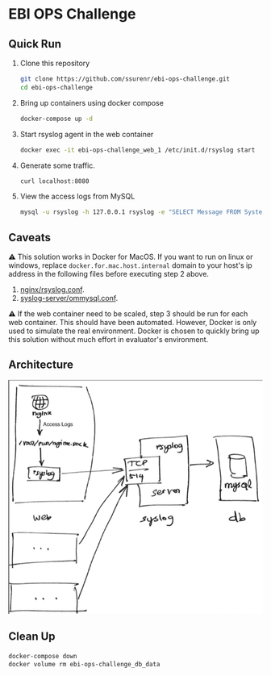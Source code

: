 # EBI OPS Challenge

## Quick Run
1. Clone this repository
    ```bash
    git clone https://github.com/ssurenr/ebi-ops-challenge.git
    cd ebi-ops-challenge
    ```
2. Bring up containers using docker compose
    ```bash
    docker-compose up -d
    ```
3. Start rsyslog agent in the web container
    ```bash
    docker exec -it ebi-ops-challenge_web_1 /etc/init.d/rsyslog start
    ```
4. Generate some traffic.
    ```bash
    curl localhost:8080
    ```
5. View the access logs from MySQL
    ```bash
    mysql -u rsyslog -h 127.0.0.1 rsyslog -e "SELECT Message FROM SystemEvents;" -prsyslog
    ```

## Caveats
:warning: This solution works in Docker for MacOS. If you want to run on linux or windows, replace `docker.for.mac.host.internal` domain to your host's ip address in the following files before executing step 2 above.
1. [nginx/rsyslog.conf](nginx/rsyslog.conf).  
2. [syslog-server/ommysql.conf](syslog-server/ommysql.conf).  

:warning: If the web container need to be scaled, step 3 should be run for each web container. This should have been automated. However, Docker is only used to simulate the real environment. Docker is chosen to quickly bring up this solution without much effort in evaluator's environment.

## Architecture
![Architecture Diagram](architecture.png)


## Clean Up
```bash
docker-compose down
docker volume rm ebi-ops-challenge_db_data
```
